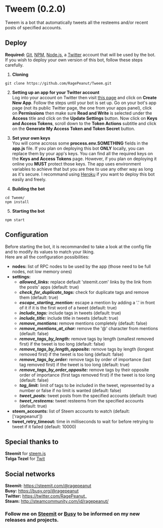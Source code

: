# Tweem (0.2.0)
Tweem is a bot that automatically tweets all the resteems and/or recent posts of specified accounts.

## Deploy
**Required:** [Git](https://git-scm.com/), [NPM](https://www.npmjs.com/), [Node.js](https://nodejs.org/), a [Twitter](https://twitter.com/) account that will be used by the bot.<br>
If you wish to deploy your own version of this bot, follow these steps carefully.
1. **Cloning**
```
git clone https://github.com/RagePeanut/Tweem.git
```
2. **Setting up an app for your Twitter account**<br>
Log into your account on Twitter then visit [this page](https://apps.twitter.com/) and click on **Create New App**. Follow the steps until your bot is set up. Go on your bot's app page (not its public Twitter page, the one from your apps panel), click on **Permissions** then make sure **Read and Write** is selected under the **Access** title and click on the **Update Settings** button. Now click on **Keys and Access Tokens**, scroll down to the **Token Actions** subtitle and click on the **Generate My Access Token and Token Secret** button.

3. **Set your own keys**<br>
You will come accross some **process.env.SOMETHING** fields in the **app.js** file. If you plan on deploying this bot **ONLY** locally, you can replace them by your app's keys. You can find all the required keys on the **Keys and Access Tokens** page. However, if you plan on deploying it online you **MUST** protect those keys. The app uses environment variables to achieve that but you are free to use any other way as long as it's secure. I recommand using [Heroku](https://www.heroku.com/) if you want to deploy this bot easily and freely.

4. **Building the bot**
```
cd Tweem/
npm install
```
5. **Starting the bot**
```
npm start
```

## Configuration
Before starting the bot, it is recommanded to take a look at the config file and to modify its values to match your liking.<br>
Here are all the configuration possibilities:
* **nodes:** list of RPC nodes to be used by the app (those need to be full nodes, not low memory ones)
* **settings:**
  * ***allowed_links:*** replace default 'steemit.com' links by the link from the posts' apps (default: true)
  * ***check_for_duplicate_tags:*** check for duplicate tags and remove them (default: true)
  * ***escape_starting_mention:*** escape a mention by adding a '.' in front of it if it is the first word of a tweet (default: true)
  * ***include_tags:*** include tags in tweets (default: true)
  * ***include_title:*** include title in tweets (default: true)
  * ***remove_mentions:*** remove mentions completely (default: false)
  * ***remove_mentions_at_char:*** remove the '@' character from mentions (default: false)
  * ***remove_tags_by_length:*** remove tags by length (smallest removed first) if the tweet is too long (default: false)
  * ***remove_tags_by_length_opposite:*** remove tags by length (longest removed first) if the tweet is too long (default: false)
  * ***remove_tags_by_order:*** remove tags by order of importance (last tag removed first) if the tweet is too long (default: true)
  * ***remove_tags_by_order_opposite:*** remove tags by their opposite order of importance (first tags removed first) if the tweet is too long (default: false)
  * ***tag_limit:*** limit of tags to be included in the tweet, represented by a number or false if no limit is wanted (default: false)
  * ***tweet_posts:*** tweet posts from the specified accounts (default: true)
  * ***tweet_resteems:*** tweet resteems from the specified accounts (default: true)
* **steem_accounts:** list of Steem accounts to watch (default: ['ragepeanut'])
* **tweet_retry_timeout:** time in milliseconds to wait for before retrying to tweet if it failed (default: 10000)

## Special thanks to
**Steemit** for [steem.js](https://github.com/steemit/steem-js)<br>
**Tolga Tezel** for [Twit](https://github.com/ttezel/twit)

## Social networks
**Steemit:** https://steemit.com/@ragepeanut <br>
**Busy:** https://busy.org/@ragepeanut <br>
**Twitter:** https://twitter.com/RagePeanut_ <br>
**Steam:** http://steamcommunity.com/id/ragepeanut/

### Follow me on [Steemit](https://steemit.com/@ragepeanut) or [Busy](https://busy.org/@ragepeanut) to be informed on my new releases and projects.
